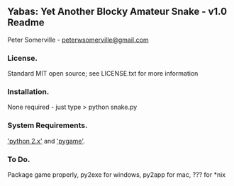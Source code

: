 ## Yabas: Yet Another Blocky Amateur Snake - v1.0 Readme
Peter Somerville - peterwsomerville@gmail.com

### License.
Standard MIT open source; see LICENSE.txt for more information

### Installation.
None required - just type > python snake.py

### System Requirements.
['python 2.x'](http://www.python.org) and  ['pygame'](http://www.pygame.org).

### To Do.
Package game properly, py2exe for windows, py2app for mac, ??? for *nix
